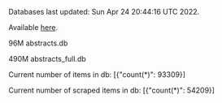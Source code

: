 Databases last updated: Sun Apr 24 20:44:16 UTC 2022. 

Available [here](https://github.com/cbeauhilton/ash-db/releases).


96M	abstracts.db

490M	abstracts_full.db

Current number of items in db:
[{"count(*)": 93309}]

Current number of scraped items in db:
[{"count(*)": 54209}]
